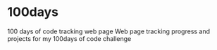 # 100days
100 days of code tracking web page
Web page tracking progress and projects for my 100days of code challenge
